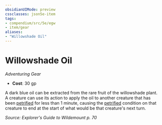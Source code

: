 ```yaml
---
obsidianUIMode: preview
cssclasses: json5e-item
tags:
- compendium/src/5e/egw
- item/gear
aliases: 
- "Willowshade Oil"
---
```

# Willowshade Oil
*Adventuring Gear*  

- **Cost**: 30 gp

A dark blue oil can be extracted from the rare fruit of the willowshade plant. A creature can use its action to apply the oil to another creature that has been [petrified](/compendium/rules/conditions.md#petrified) for less than 1 minute, causing the [petrified](/compendium/rules/conditions.md#petrified) condition on that creature to end at the start of what would be that creature's next turn.

*Source: Explorer's Guide to Wildemount p. 70*